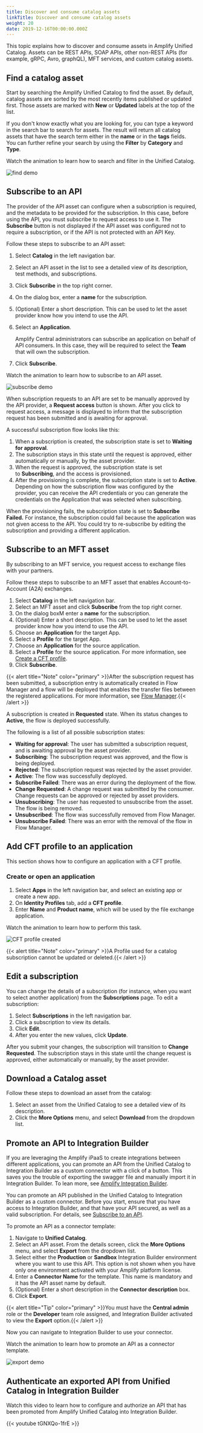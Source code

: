 ```yaml
---
title: Discover and consume catalog assets
linkTitle: Discover and consume catalog assets
weight: 20
date: 2019-12-16T00:00:00.000Z
---
```

This topic explains how to discover and consume assets in Amplify Unified Catalog. Assets can be REST APIs, SOAP APIs, other non-REST APIs (for example, gRPC, Avro, graphQL), MFT services, and custom catalog assets.

## Find a catalog asset

Start by searching the Amplify Unified Catalog to find the asset. By default, catalog assets are sorted by the most recently items published or updated first. Those assets are marked with **New** or **Updated** labels at the top of the list.

If you don't know exactly what you are looking for, you can type a keyword in the search bar to search for assets. The result will return all catalog assets that have the search term either in the **name** or in the **tags** fields. You can further refine your search by using the **Filter** by **Category** and **Type**.

Watch the animation to learn how to search and filter in the Unified Catalog.

![find demo](/Images/catalog/search-and-filter-catalog-item.gif)

## Subscribe to an API

The provider of the API asset can configure when a subscription is required, and the metadata to be provided for the subscription. In this case, before using the API, you must subscribe to request access to use it. The **Subscribe** button is not displayed if the API asset was configured not to require a subscription, or if the API is not protected with an API Key.

Follow these steps to subscribe to an API asset:

1. Select **Catalog** in the left navigation bar.
2. Select an API asset in the list to see a detailed view of its description, test methods, and subscriptions.
3. Click **Subscribe** in the top right corner.
4. On the dialog box, enter a **name** for the subscription.
5. (Optional) Enter a short description. This can be used to let the asset provider know how you intend to use the API.
6. Select an **Application**.

   Amplify Central administrators can subscribe an application on behalf of API consumers. In this case, they will be required to select the **Team** that will own the subscription.
7. Click **Subscribe**.

Watch the animation to learn how to subscribe to an API asset.

![subscribe demo](/Images/catalog/subscribe-catalog-item-new.gif)

When subscription requests to an API are set to be manually approved by the API provider, a **Request access** button is shown. After you click to request access, a message is displayed to inform that the subscription request has been submitted and is awaiting for approval.

A successful subscription flow looks like this:

1. When a subscription is created, the subscription state is set to **Waiting for approval**.
2. The subscription stays in this state until the request is approved, either automatically or manually, by the asset provider.
3. When the  request is approved, the subscription state is set to **Subscribing**, and the access is provisioned.
4. After the provisioning is complete, the subscription state is set to **Active**. Depending on how the subscription flow was configured by the provider, you can receive the API credentials or you can generate the credentials on the Application that was selected when subscribing.

When the provisioning fails, the subscription state is set to **Subscribe Failed.** For instance, the subscription could fail because the application was not given access to the API. You could try to re-subscribe by editing the subscription and providing a different application.

## Subscribe to an MFT asset

By subscribing to an MFT service, you request access to exchange files with your partners.

Follow these steps to subscribe to an MFT asset that enables Account-to-Account (A2A) exchanges.

1. Select **Catalog** in the left navigation bar.
2. Select an MFT asset and click **Subscribe** from the top right corner.
3. On the dialog boxM enter a **name** for the subscription.
4. (Optional) Enter a short description. This can be used to let the asset provider know how you intend to use the API.
5. Choose an **Application** for the target App.
6. Select a **Profile** for the target App.
7. Choose an **Application** for the source application.
8. Select a **Profile** for the source application. For more information, see [Create a CFT profile](/docs/manage_unified_catalog/discover-and-consume-catalog-assets/#add-cft-profile-to-an-application).
9. Click **Subscribe**.

{{< alert title="Note" color="primary" >}}After the subscription request has been submitted, a subscription entry is automatically created in Flow Manager and a flow will be deployed that enables the transfer files between the registered applications. For more information, see [Flow Manager](https://docs.axway.com/bundle/FlowManager_20_allOS_en_HTML5/page/welcome_to_flow_manager.html).{{< /alert >}}

A subscription is created in **Requested** state. When its status changes to **Active**, the flow is deployed successfully.

The following is a list of all possible subscription states:

* **Waiting for approval**: The user has submitted a subscription request, and is awaiting approval by the asset provider.
* **Subscribing**: The subscription request was approved, and the flow is being deployed.
* **Rejected**: The subscription request was rejected by the asset provider.
* **Active**: The flow was successfully deployed.
* **Subscribe Failed**: There was an error during the deployment of the flow.
* **Change Requested**: A change request was submitted by the consumer. Change requests can be approved or rejected by asset providers.
* **Unsubscribing**:  The user has requested to unsubscribe from the asset. The flow is being removed.
* **Unsubscribed**: The flow was successfully removed from Flow Manager.
* **Unsubscribe Failed**: There was an error with the removal of the flow in Flow Manager.

## Add CFT profile to an application

This section shows how to configure an application with a CFT profile.

### Create or open an application

1. Select **Apps** in the left navigation bar, and select an existing app or create a new app.
2. On **Identity Profiles** tab, add a **CFT profile**.
3. Enter **Name** and **Product name**, which will be used by the file exchange application.

Watch the animation to learn how to perform this task.

![CFT profile created](/Images/central/cft_profile_Save.gif)

{{< alert title="Note" color="primary" >}}A Profile used for a catalog subscription cannot be updated or deleted.{{< /alert >}}

## Edit a subscription

You can change the details of a subscription (for instance, when you want to select another application) from the **Subscriptions** page. To edit a subscription:

1. Select **Subscriptions** in the left navigation bar.
2. Click a subscription to view its details.
3. Click **Edit**.
4. After you enter the new values, click **Update**.

After you submit your changes, the subscription will transition to **Change Requested**. The subscription stays in this state until the change request is approved, either automatically or manually, by the asset provider.

## Download a Catalog asset

Follow these steps to download an asset from the catalog:

1. Select an asset from the Unified Catalog to see a detailed view of its description.
2. Click the **More Options** menu, and select **Download** from the dropdown list.

## Promote an API to Integration Builder

If you are leveraging the Amplify iPaaS to create integrations between different applications, you can promote an API from the Unified Catalog to Integration Builder as a custom connector with a click of a button. This saves you the trouble of exporting the swagger file and manually import it in Integration Builder. To lean more, see [Amplify Integration Builder](https://docs.axway.com/bundle/Amplify_Integration_Builder_allOS_en/page/amplify_integration_builder.html).

You can promote an API published in the Unified Catalog to Integration Builder as a custom connector. Before you start, ensure that you have access to Integration Builder, and that have your API secured, as well as a valid subscription. For details, see [Subscribe to an API](#subscribe-to-an-api).

To promote an API as a connector template:

1. Navigate to **Unified Catalog**.
2. Select an API asset. From the details screen, click the **More Options** menu, and select **Export** from the dropdown list.
3. Select either the **Production** or **Sandbox** Integration Builder environment where you want to use this API. This option is not shown when you have only one environment activated with your Amplify platform license.
4. Enter a **Connector Name** for the template. This name is mandatory and it has the API asset name by default.
5. (Optional) Enter a short description in the **Connector description** box.
6. Click **Export**.

{{< alert title="Tip" color="primary" >}}You must have the **Central admin** role or the **Developer** team role assigned, and Integration Builder activated to view the **Export** option.{{< /alert >}}

Now you can navigate to Integration Builder to use your connector.

Watch the animation to learn how to promote an API as a connector template.

![export demo](/Images/catalog/export-ci-to-ib.gif)

## Authenticate an exported API from Unified Catalog in Integration Builder

Watch this video to learn how to configure and authorize an API that has been promoted from Amplify Unified Catalog into Integration Builder.

{{< youtube tGNXQo-1frE >}}
